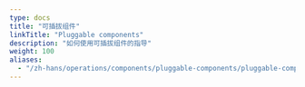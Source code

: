 ```yaml
---
type: docs
title: "可插拔组件"
linkTitle: "Pluggable components"
description: "如何使用可插拔组件的指导"
weight: 100
aliases:
  - "/zh-hans/operations/components/pluggable-components/pluggable-components-overview/"
---
```


